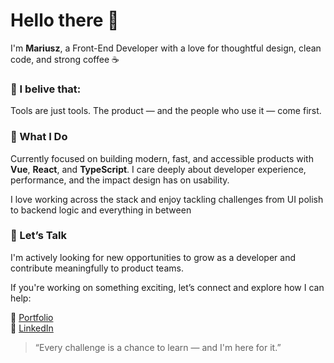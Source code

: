 # Hello there 👋  
I'm **Mariusz**, a Front-End Developer with a love for thoughtful design, clean code, and strong coffee ☕️ 

### 🧠 I belive that:

Tools are just tools. The product — and the people who use it — come first. 


### 🚀 What I Do

Currently focused on building modern, fast, and accessible products with **Vue**, **React**, and **TypeScript**. I care deeply about developer experience, performance, and the impact design has on usability.

I love working across the stack and enjoy tackling challenges from UI polish to backend logic and everything in between


### 💬 Let’s Talk

I'm actively looking for new opportunities to grow as a developer and contribute meaningfully to product teams.  

If you're working on something exciting, let’s connect and explore how I can help:


🔗 [Portfolio](https://www.mariuszgruszczynski.com/)  
💼 [LinkedIn](https://www.linkedin.com/in/mariuszgruszczynski/)


> “Every challenge is a chance to learn — and I'm here for it.”







